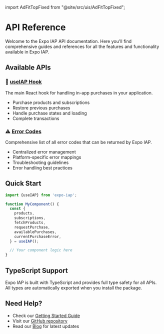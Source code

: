 import AdFitTopFixed from "@site/src/uis/AdFitTopFixed";

# API Reference

<AdFitTopFixed />

Welcome to the Expo IAP API documentation. Here you'll find comprehensive guides and references for all the features and functionality available in Expo IAP.

## Available APIs

### 🎣 [useIAP Hook](./use-iap)

The main React hook for handling in-app purchases in your application.

- Purchase products and subscriptions
- Restore previous purchases
- Handle purchase states and loading
- Complete transactions

### ⚠️ [Error Codes](./error-codes)

Comprehensive list of all error codes that can be returned by Expo IAP.

- Centralized error management
- Platform-specific error mappings
- Troubleshooting guidelines
- Error handling best practices

## Quick Start

```javascript
import {useIAP} from 'expo-iap';

function MyComponent() {
  const {
    products,
    subscriptions,
    fetchProducts,
    requestPurchase,
    availablePurchases,
    currentPurchaseError,
  } = useIAP();

  // Your component logic here
}
```

## TypeScript Support

Expo IAP is built with TypeScript and provides full type safety for all APIs. All types are automatically exported when you install the package.

## Need Help?

- Check our [Getting Started Guide](/docs/intro)
- Visit our [GitHub repository](https://github.com/hyochan/expo-iap)
- Read our [Blog](/blog) for latest updates
